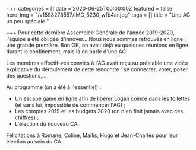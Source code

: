 +++
categories = []
date = 2020-06-25T00:00:00Z
featured = false
hero_img = "/v1598278557/IMG_5230_wfb4ar.jpg"
tags = []
title = "Une AG un peu spéciale "

+++
Pour cette dernière Assemblée Générale de l'année 2019-2020, l'équipe a été obligée d'innover... Nous nous sommes retrouvés en ligne : une grande première. Bon OK, on avait déjà eu quelques réunions en ligne durant le confinement, mais là on parle d'une AG!

Les membres effectif-ves conviés à l'AG avait reçu au préalable une vidéo explicative du déroulement de cette rencontre : se connecter, voter, poser des questions,...

Au programme (on a été à l'essentiel) :

* Un escape game en ligne afin de libérer Logan coincé dans les toilettes (et sans lui, impossible de commencer l'AG) ;
* Les comptes 2019 et les budgets 2020 (on n'en finit jamais avec ces chiffres) ;
* L'élection du nouveau CA.

Félicitations à Romane, Coline, Maïlis, Hugo et Jean-Charles pour leur élection au sein du CA.
